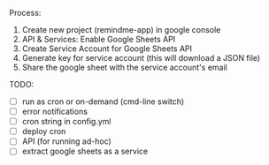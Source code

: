 Process:

1. Create new project (remindme-app) in google console
2. API & Services: Enable Google Sheets API
3. Create Service Account for Google Sheets API
4. Generate key for service account (this will download a JSON file)
5. Share the google sheet with the service account's email

TODO:

- [ ] run as cron or on-demand (cmd-line switch)
- [ ] error notifications
- [ ] cron string in config.yml
- [ ] deploy cron
- [ ] API (for running ad-hoc)
- [ ] extract google sheets as a service

